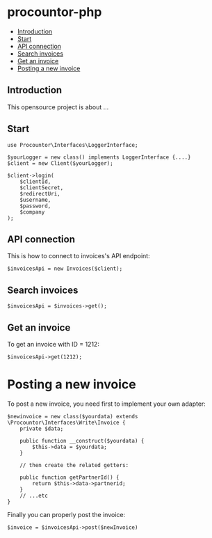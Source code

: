# procountor-php

- [Introduction](#introduction)
- [Start](#start)
- [API connection](#apiconnection)
- [Search invoices](#search)
- [Get an invoice](#getinvoice)
- [Posting a new invoice](#postinvoice)

<a name="introduction"></a>
## Introduction
This opensource project is about ...

<a name="introduction"></a>
## Start

    use Procountor\Interfaces\LoggerInterface;

    $yourLogger = new class() implements LoggerInterface {....}
    $client = new Client($yourLogger);

    $client->login(
        $clientId,
        $clientSecret,
        $redirectUri,
        $username,
        $password,
        $company
    );

<a name="apiconnection"></a>
## API connection

This is how to connect to invoices's API endpoint:

    $invoicesApi = new Invoices($client);

<a name="search"></a>
## Search invoices

    $invoicesApi = $invoices->get();

<a name="getinvoice"></a>
## Get an invoice

To get an invoice with ID = 1212:

    $invoicesApi->get(1212);

<a name="postinvoice"></a>
# Posting a new invoice

To post a new invoice, you need first to implement your own adapter:

    $newinvoice = new class($yourdata) extends \Procountor\Interfaces\Write\Invoice {
        private $data;

        public function __construct($yourdata) {
            $this->data = $yourdata;
        }

        // then create the related getters:

        public function getPartnerId() {
            return $this->data->partnerid;
        }
        // ...etc
    }

Finally you can properly post the invoice:

    $invoice = $invoicesApi->post($newInvoice)
